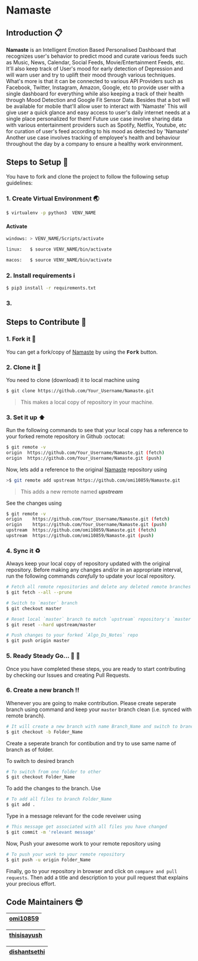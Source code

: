 # Namaste

## Introduction :clipboard:

**Namaste** is an Intelligent Emotion Based Personalised Dashboard that recognizes user's behavior to predict mood and curate various feeds such as Music, News, Calendar, Social Feeds, Movie/Entertainment Feeds, etc. It'll also keep track of User's mood for early detection of Depression and will warn user and try to uplift their mood through various techniques.
What's more is that it can be connected to various API Providers such as Facebook, Twitter, Instagram, Amazon, Google, etc to provide user with a single dashboard for everything while also keeping a track of their health through Mood Detection and Google Fit Sensor Data.
Besides that a bot will be available for mobile that'll allow user to interact with 'Namaste'
This will give user a quick glance and easy access to user's daily internet needs at a single place personalized for them!
Future use case involve sharing data with various entertainment providers such as Spotify, Netflix, Youtube, etc for curation of user's feed according to his mood as detected by 'Namaste'
Another use case involves tracking of employee's health and behaviour throughout the day by a company to ensure a healthy work environment.

## Steps to Setup :scroll:

You have to fork and clone the project to follow the following setup guidelines:
### 1. Create Virtual Environment :earth_asia:

```sh
$ virtualenv -p python3  VENV_NAME
```

#### Activate

```sh
windows: > VENV_NAME/Scripts/activate

linux:   $ source VENV_NAME/bin/activate

macos:   $ source VENV_NAME/bin/activate
```

### 2. Install requirements :information_source:

```sh
$ pip3 install -r requirements.txt
```

### 3. 

## Steps to Contribute :scroll:

### 1. Fork it :fork_and_knife:

You can get a fork/copy of [Namaste](https://github.com/omi10859/Namaste) by using the <kbd><b>Fork</b></kbd></a> button.

### 2. Clone it :busts_in_silhouette:

You need to clone (download) it to local machine using    
```sh
$ git clone https://github.com/Your_Username/Namaste.git
```
> This makes a local copy of repository in your machine.

### 3. Set it up :arrow_up:

Run the following commands to see that your local copy has a reference to your forked remote repository in Github :octocat:

```sh
$ git remote -v
origin  https://github.com/Your_Username/Namaste.git (fetch)
origin  https://github.com/Your_Username/Namaste.git (push)
```

Now, lets add a reference to the original [Namaste](https://github.com/omi10859/Namaste) repository using

```sh
>$ git remote add upstream https://github.com/omi10859/Namaste.git
```

> This adds a new remote named ***upstream***

See the changes using

```sh
$ git remote -v
origin    https://github.com/Your_Username/Namaste.git (fetch)
origin    https://github.com/Your_Username/Namaste.git (push)
upstream  https://github.com/omi10859/Namaste.git (fetch)
upstream  https://github.com/omi10859/Namaste.git (push)
```

### 4. Sync it :recycle:

Always keep your local copy of repository updated with the original repository.
Before making any changes and/or in an appropriate interval, run the following commands *carefully* to update your local repository.

```sh
# Fetch all remote repositories and delete any deleted remote branches
$ git fetch --all --prune

# Switch to `master` branch
$ git checkout master

# Reset local `master` branch to match `upstream` repository's `master` branch
$ git reset --hard upstream/master

# Push changes to your forked `Algo_Ds_Notes` repo
$ git push origin master
```

### 5. Ready Steady Go... :turtle: :rabbit2:

Once you have completed these steps, you are ready to start contributing by checking our Issues and creating Pull Requests.

### 6. Create a new branch :bangbang:

Whenever you are going to make contribution. Please create seperate branch using command and keep your `master` branch clean (i.e. synced with remote branch).

```sh
# It will create a new branch with name Branch_Name and switch to branch Folder_Name
$ git checkout -b Folder_Name
```

Create a seperate branch for contibution and try to use same name of branch as of folder.

To switch to desired branch

```sh
# To switch from one folder to other
$ git checkout Folder_Name
```

To add the changes to the branch. Use

```sh
# To add all files to branch Folder_Name
$ git add .
```

Type in a message relevant for the code reveiwer using

```sh
# This message get associated with all files you have changed
$ git commit -m 'relevant message'
```

Now, Push your awesome work to your remote repository using

```sh
# To push your work to your remote repository
$ git push -u origin Folder_Name
```

Finally, go to your repository in browser and click on `compare and pull requests`.
Then add a title and description to your pull request that explains your precious effort.


## Code Maintainers  :sunglasses:

| [omi10859](https://github.com/omi10859) |
| --- |

| [thisisayush](https://github.com/thisisayush) |
| --- |

| [dishantsethi](https://github.com/dishantsethi) |
| --- |